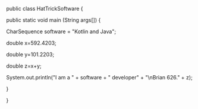 public class HatTrickSoftware {

public static void main (String args[]) {

CharSequence software = "Kotlin and Java";

double x=592.4203;

double y=101.2203;

double z=x+y;

System.out.println("I am a " + software + " developer" + "\nBrian 626." + z);

}

}
